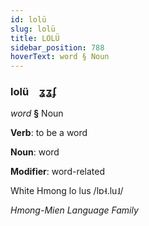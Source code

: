 ```yaml
---
id: lolü
slug: lolü
title: LOLÜ
sidebar_position: 788
hoverText: word § Noun
---
```


### lolü&emsp;<span kind="abugida">ʓʓʄ</span>

*word* **§** Noun

**Verb**: to be a word

**Noun**: word

**Modifier**: word-related

White Hmong lo lus /lɒ˧.lu˩/

*Hmong-Mien Language Family*